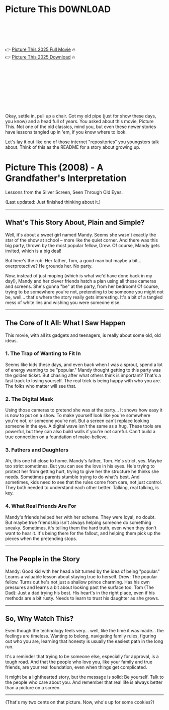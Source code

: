 # Picture This D0WNL0AD

<br><br><br><br>


👉 <a href="https://Rick-ureninfi1981.github.io/pxaeubttot/">Picture This 2025 Full Movie</a> 🔥
<br>
👉 <a href="https://Rick-ureninfi1981.github.io/pxaeubttot/">Picture This 2025 Download</a> 🔥


<br><br><br><br><br><br><br><br>


Okay, settle in, pull up a chair. Got my old pipe (just for show these days, you know) and a head full of years. You asked about this movie, Picture This. Not one of the old classics, mind you, but even these newer stories have lessons tangled up in 'em, if you know where to look.

Let's lay it out like one of those internet "repositories" you youngsters talk about. Think of this as the README for a story about growing up.



# Picture This (2008) - A Grandfather's Interpretation

Lessons from the Silver Screen, Seen Through Old Eyes.

(Last updated: Just finished thinking about it.)

---

## What's This Story About, Plain and Simple?

Well, it's about a sweet girl named Mandy. Seems she wasn't exactly the star of the show at school – more like the quiet corner. And there was this big party, thrown by the most popular fellow, Drew. Of course, Mandy gets invited, which is a big deal!

But here's the rub: Her father, Tom, a good man but maybe a bit... overprotective? He grounds her. No party.

Now, instead of just moping (which is what we'd have done back in my day!), Mandy and her clever friends hatch a plan using all these cameras and screens. She's gonna "be" at the party, from her bedroom! Of course, trying to be somewhere you're not, pretending to be someone you might not be, well... that's where the story really gets interesting. It's a bit of a tangled mess of white lies and wishing you were someone else.

---

## The Core of It All: What I Saw Happen

This movie, with all its gadgets and teenagers, is really about some old, old ideas.

### 1. The Trap of Wanting to Fit In

Seems like kids these days, and even back when I was a sprout, spend a lot of energy wanting to be "popular." Mandy thought getting to this party was the golden ticket. But chasing after what others think is important? That's a fast track to losing yourself. The real trick is being happy with who you are. The folks who matter will see that.

### 2. The Digital Mask

Using those cameras to pretend she was at the party... It shows how easy it is now to put on a show. To make yourself look like you're somewhere you're not, or someone you're not. But a screen can't replace looking someone in the eye. A digital wave isn't the same as a hug. These tools are powerful, but they can also build walls if you're not careful. Can't build a true connection on a foundation of make-believe.

### 3. Fathers and Daughters

Ah, this one hit close to home. Mandy's father, Tom. He's strict, yes. Maybe too strict sometimes. But you can see the love in his eyes. He's trying to protect her from getting hurt, trying to give her the structure he thinks she needs. Sometimes parents stumble trying to do what's best. And sometimes, kids need to see that the rules come from care, not just control. They both needed to understand each other better. Talking, real talking, is key.

### 4. What Real Friends Are For

Mandy's friends helped her with her scheme. They were loyal, no doubt. But maybe true friendship isn't always helping someone do something sneaky. Sometimes, it's telling them the hard truth, even when they don't want to hear it. It's being there for the fallout, and helping them pick up the pieces when the pretending stops.

---

## The People in the Story

   Mandy: Good kid with her head a bit turned by the idea of being "popular." Learns a valuable lesson about staying true to herself.
   Drew: The popular fellow. Turns out he's not just a shallow prince charming. Has his own pressures and learns a bit about looking past the surface too.
   Tom (The Dad): Just a dad trying his best. His heart's in the right place, even if his methods are a bit rusty. Needs to learn to trust his daughter as she grows.

---

## So, Why Watch This?

Even though the technology feels very... well, like the time it was made... the feelings are timeless. Wanting to belong, navigating family rules, figuring out who you are, learning that honesty is usually the easiest path in the long run.

It's a reminder that trying to be someone else, especially for approval, is a tough road. And that the people who love you, like your family and true friends, are your real foundation, even when things get complicated.

It might be a lighthearted story, but the message is solid: Be yourself. Talk to the people who care about you. And remember that real life is always better than a picture on a screen.

---

(That's my two cents on that picture. Now, who's up for some cookies?)

